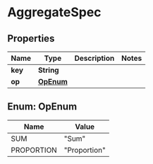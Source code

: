 
# AggregateSpec

## Properties
Name | Type | Description | Notes
------------ | ------------- | ------------- | -------------
**key** | **String** |  | 
**op** | [**OpEnum**](#OpEnum) |  | 


<a name="OpEnum"></a>
## Enum: OpEnum
Name | Value
---- | -----
SUM | &quot;Sum&quot;
PROPORTION | &quot;Proportion&quot;



